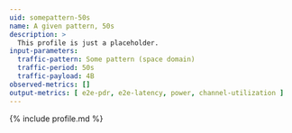 ```yaml
---
uid: somepattern-50s
name: A given pattern, 50s
description: >
  This profile is just a placeholder.
input-parameters:
  traffic-pattern: Some pattern (space domain)
  traffic-period: 50s
  traffic-payload: 4B
observed-metrics: []
output-metrics: [ e2e-pdr, e2e-latency, power, channel-utilization ]
---
```


{% include profile.md %}
